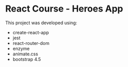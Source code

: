 # React Course - Heroes App

This project was developed using:

- create-react-app
- jest
- react-router-dom
- enzyme
- animate.css
- bootstrap 4.5
